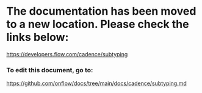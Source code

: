 # The documentation has been moved to a new location. Please check the links below:

https://developers.flow.com/cadence/subtyping

### To edit this document, go to:

https://github.com/onflow/docs/tree/main/docs/cadence/subtyping.md
